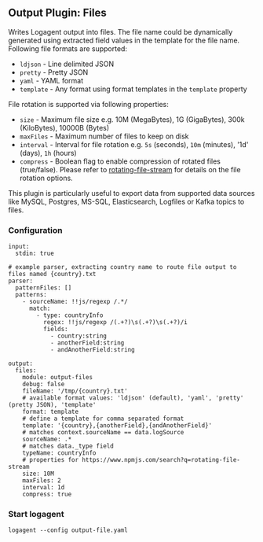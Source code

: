 ## Output Plugin: Files

Writes Logagent output into files. The file name could be dynamically generated using extracted field values in the template for the file name. Following file formats are supported: 
- `ldjson` - Line delimited JSON 
- `pretty` - Pretty JSON 
- `yaml` - YAML format
- `template` - Any format using format templates in the `template` property

File rotation is supported via following properties: 
- `size` - Maximum file size e.g. 10M (MegaBytes), 1G (GigaBytes), 300k (KiloBytes), 10000B (Bytes)
- `maxFiles` - Maximum number of files to keep on disk
- `interval` - Interval for file rotation e.g. `5s` (seconds), `10m` (minutes), '1d' (days), `1h` (hours)   
- `compress` - Boolean flag to enable compression of rotated files (true/false). 
Please refer to [rotating-file-stream](https://www.npmjs.com/package/rotating-file-stream) for details on the file rotation options. 

This plugin is particularly useful to export data from supported data sources like MySQL, Postgres, MS-SQL, Elasticsearch, Logfiles or Kafka topics to files. 
 
### Configuration

```
input: 
  stdin: true 

# example parser, extracting country name to route file output to files named {country}.txt
parser:
  patternFiles: []
  patterns:
    - sourceName: !!js/regexp /.*/
      match:
        - type: countryInfo
          regex: !!js/regexp /(.+?)\s(.+?)\s(.+?)/i
          fields: 
            - country:string
            - anotherField:string
            - andAnotherField:string

output:
  files:
    module: output-files
    debug: false
    fileName: '/tmp/{country}.txt'
    # available format values: 'ldjson' (default), 'yaml', 'pretty' (pretty JSON), 'template'
    format: template
    # define a template for comma separated format
    template: '{country},{anotherField},{andAnotherField}'
    # matches context.sourceName == data.logSource
    sourceName: .*
    # matches data._type field 
    typeName: countryInfo
    # properties for https://www.npmjs.com/search?q=rotating-file-stream
    size: 10M
    maxFiles: 2
    interval: 1d
    compress: true

```

### Start logagent

```
logagent --config output-file.yaml
```